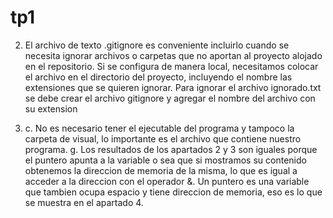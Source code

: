 # tp1
2. El archivo de texto .gitignore es conveniente incluirlo cuando se necesita ignorar archivos o carpetas que no aportan al proyecto alojado en el repositorio. Si se configura de manera local, necesitamos colocar el archivo en el directorio del proyecto, incluyendo el nombre las extensiones que se quieren ignorar.
Para ignorar el archivo ignorado.txt se debe crear el archivo gitignore y agregar el nombre del archivo con su extension

3. c. No es necesario tener el ejecutable del programa y tampoco la carpeta de visual, lo importante es el archivo que contiene nuestro programa.
g. Los resultados de los apartados 2 y 3 son iguales porque el puntero apunta a la variable o sea que si mostramos su contenido obtenemos la direccion de memoria de la misma, lo que es igual a acceder a la direccion con el operador &. Un puntero es una variable que tambien ocupa espacio y tiene direccion de memoria, eso es lo que se muestra en el apartado 4.
